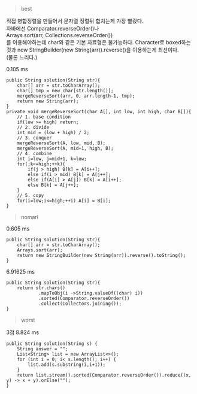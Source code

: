> best  

직접 병합정렬을 만들어서 문자열 정렬뒤 합치는게 가장 빨랐다.  
자바에선 
Comparator.reverseOrder()나    
Arrays.sort(arr, Collections.reverseOrder())  
를 이용해야하는데 char와 같은 기본 자료형은 불가능하다.
Character로 boxed하는것과
new StringBuilder(new String(arr)).reverse()을 이용하는게 최선이다.  
(물론 느리다.) 

0.105 ms  
```
public String solution(String str){
    char[] arr = str.toCharArray();
    char[] tmp = new char[str.length()];
    mergeReverseSort(arr, 0, arr.length-1, tmp);
    return new String(arr);
}
private void mergeReverseSort(char A[], int low, int high, char B[]){
    // 1. base condition
    if(low >= high) return;
    // 2. divide
    int mid = (low + high) / 2;
    // 3. conquer
    mergeReverseSort(A, low, mid, B);
    mergeReverseSort(A, mid+1, high, B);
    // 4. combine
    int i=low, j=mid+1, k=low;
    for(;k<=high;++k){
        if(j > high) B[k] = A[i++];
        else if(i > mid) B[k] = A[j++];
        else if(A[i] > A[j]) B[k] = A[i++];
        else B[k] = A[j++];
    }
    // 5. copy
    for(i=low;i<=high;++i) A[i] = B[i];
}
```

>nomarl  
  
0.605 ms
```
public String solution(String str){
    char[] arr = str.toCharArray();
    Arrays.sort(arr);
    return new StringBuilder(new String(arr)).reverse().toString();
}
```
6.91625 ms
```
public String solution(String str){
    return str.chars()
            .mapToObj(i ->String.valueOf((char) i))
            .sorted(Comparator.reverseOrder())
            .collect(Collectors.joining());
}
```
> worst  

3점 8.824 ms
```
public String solution(String s) {
    String answer = "";
    List<String> list = new ArrayList<>();
    for (int i = 0; i< s.length(); i++) {
        list.add(s.substring(i,i+1));
    }
    return list.stream().sorted(Comparator.reverseOrder()).reduce((x, y) -> x + y).orElse("");
}
```
